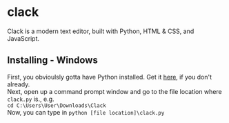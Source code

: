 # clack  
Clack is a modern text editor, built with Python, HTML & CSS, and JavaScript.  
  
## Installing - Windows  
First, you obvioulsly gotta have Python installed. Get it [here](https://www.python.org/downloads/), if you don't already.  
Next, open up a command prompt window and go to the file location where `clack.py` is., e.g.  
`cd C:\Users\User\Downloads\Clack`  
Now, you can type in `python [file location]\clack.py`
